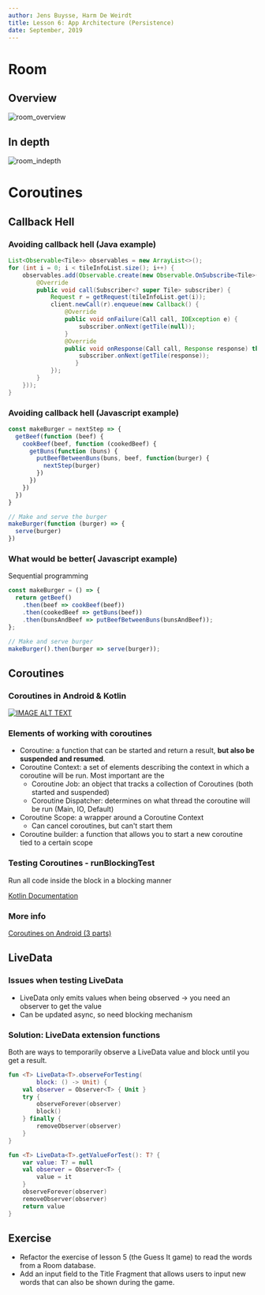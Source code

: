 ```yaml
---
author: Jens Buysse, Harm De Weirdt
title: Lesson 6: App Architecture (Persistence)
date: September, 2019
---
```


# Room

## Overview

![room_overview](C:\Users\FAITH\AndroidStudioProjects\Lesson-6-App-Architecture-Persistence\slides\assets\room_overview.png)

## In depth

![room_indepth](C:\Users\FAITH\AndroidStudioProjects\Lesson-6-App-Architecture-Persistence\slides\assets\room_indepth.png)

# Coroutines

## Callback Hell

### Avoiding callback hell (Java example)

```java
List<Observable<Tile>> observables = new ArrayList<>();
for (int i = 0; i < tileInfoList.size(); i++) {
    observables.add(Observable.create(new Observable.OnSubscribe<Tile>() {
        @Override
        public void call(Subscriber<? super Tile> subscriber) {
            Request r = getRequest(tileInfoList.get(i));
            client.newCall(r).enqueue(new Callback() {
                @Override
                public void onFailure(Call call, IOException e) {
                    subscriber.onNext(getTile(null));
                }
                @Override
                public void onResponse(Call call, Response response) throws IOException {
                    subscriber.onNext(getTile(response));
                   }
            });
        }
    }));
}
```

### Avoiding callback hell (Javascript example)

```javascript
const makeBurger = nextStep => {
  getBeef(function (beef) {
    cookBeef(beef, function (cookedBeef) {
      getBuns(function (buns) {
        putBeefBetweenBuns(buns, beef, function(burger) {
          nextStep(burger)
        })
      })
    })
  })
}

// Make and serve the burger
makeBurger(function (burger) => {
  serve(burger)
})
```

### What would be better( Javascript example)

Sequential programming 

```javascript
const makeBurger = () => {
  return getBeef()
    .then(beef => cookBeef(beef))
    .then(cookedBeef => getBuns(beef))
    .then(bunsAndBeef => putBeefBetweenBuns(bunsAndBeef));
};

// Make and serve burger
makeBurger().then(burger => serve(burger));
```

## Coroutines

### Coroutines in Android & Kotlin

[![IMAGE ALT TEXT](http://img.youtube.com/vi/ne6CD1ZhAI0/0.jpg)](https://www.youtube.com/watch?v=ne6CD1ZhAI0 "Kotlin Coroutines Introduction")

### Elements of working with coroutines

* Coroutine: a function that can be started and return a result, **but also be suspended and resumed**.
* Coroutine Context: a set of elements describing the context in which a coroutine will be run. Most important are the
  * Coroutine Job: an object that tracks a collection of Coroutines (both started and suspended)
  * Coroutine Dispatcher: determines on what thread the coroutine will be run (Main, IO, Default)
* Coroutine Scope: a wrapper around a Coroutine Context
  * Can cancel coroutines, but can't start them
* Coroutine builder: a function that allows you to start a new coroutine tied to a certain scope

### Testing Coroutines - runBlockingTest

Run all code inside the block in a blocking manner

[Kotlin Documentation]( https://kotlin.github.io/kotlinx.coroutines/kotlinx-coroutines-test/kotlinx.coroutines.test/run-blocking-test.html )

### More info

[Coroutines on Android (3 parts)](https://medium.com/androiddevelopers/coroutines-on-android-part-i-getting-the-background-3e0e54d20bb)

## LiveData

### Issues when testing LiveData

* LiveData only emits values when being observed -> you need an observer to get the value
* Can be updated async, so need blocking mechanism
### Solution: LiveData extension functions

Both are ways to temporarily observe a LiveData value and block until you get a result. 

```kotlin
fun <T> LiveData<T>.observeForTesting(
        block: () -> Unit) {
    val observer = Observer<T> { Unit }
    try {
        observeForever(observer)
        block()
    } finally {
        removeObserver(observer)
    }
}
```

```kotlin
fun <T> LiveData<T>.getValueForTest(): T? {
    var value: T? = null
    val observer = Observer<T> {
        value = it
    }
    observeForever(observer)
    removeObserver(observer)
    return value
}
```

## Exercise

* Refactor the exercise of lesson 5 (the Guess It game) to read the words from a Room database.
* Add an input field to the Title Fragment that allows users to input new words that can also be shown during the game.